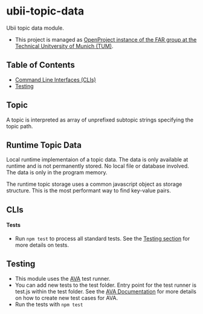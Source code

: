 # ubii-topic-data

Ubii topic data module.

- This project is managed as [OpenProject instance of the FAR group at the Technical Unitversity of Munich (TUM)](OpenProject.far.in.tum.de).

## Table of Contents

- [Command Line Interfaces (CLIs)](#CLIs)
- [Testing](#Testing)

## Topic

A topic is interpreted as array of unprefixed subtopic strings specifying the topic path.

## Runtime Topic Data

Local runtime implementaion of a topic data.
The data is only available at runtime and is not permanently stored. No local file or database involved. The data is only in the program memory.
 
The runtime topic storage uses a common javascript object as storage structure. This is the most performant way to find key-value pairs.

## CLIs

#### Tests

- Run ``npm test`` to process all standard tests. See the [Testing section](Testing) for more details on tests.

## Testing

- This module uses the [AVA](https://github.com/avajs/ava) test runner.
- You can add new tests to the test folder. Entry point for the test runner is test.js within the test folder. See the [AVA Documentation](https://github.com/avajs/ava#contents) for more details on how to create new test cases for AVA.
- Run the tests with ```npm test```